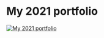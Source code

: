 # My 2021 portfolio

[![My 2021 portfolio](https://img.youtube.com/vi/e_HfQpYpNME/0.jpg)](https://www.youtube.com/watch?v=e_HfQpYpNME)